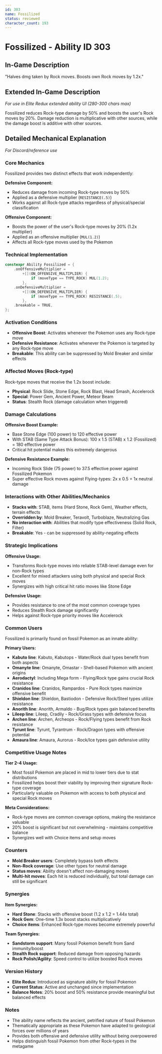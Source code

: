 ```yaml
---
id: 303
name: Fossilized
status: reviewed
character_count: 193
---
```


# Fossilized - Ability ID 303

## In-Game Description
"Halves dmg taken by Rock moves. Boosts own Rock moves by 1.2x."

## Extended In-Game Description
*For use in Elite Redux extended ability UI (280-300 chars max)*

Fossilized reduces Rock-type damage by 50% and boosts the user's Rock moves by 20%. Damage reduction is multiplicative with other sources, while the damage boost is additive with other sources.
## Detailed Mechanical Explanation
*For Discord/reference use*

### Core Mechanics
Fossilized provides two distinct effects that work independently:

**Defensive Component:**
- Reduces damage from incoming Rock-type moves by 50%
- Applied as a defensive multiplier (`RESISTANCE(.5)`)
- Works against all Rock-type attacks regardless of physical/special classification

**Offensive Component:**
- Boosts the power of the user's Rock-type moves by 20% (1.2x multiplier)
- Applied as an offensive multiplier (`MUL(1.2)`)
- Affects all Rock-type moves used by the Pokemon

### Technical Implementation
```cpp
constexpr Ability Fossilized = {
    .onOffensiveMultiplier =
        +[](ON_OFFENSIVE_MULTIPLIER) {
            if (moveType == TYPE_ROCK) MUL(1.2);
        },
    .onDefensiveMultiplier =
        +[](ON_DEFENSIVE_MULTIPLIER) {
            if (moveType == TYPE_ROCK) RESISTANCE(.5);
        },
    .breakable = TRUE,
};
```

### Activation Conditions
- **Offensive Boost**: Activates whenever the Pokemon uses any Rock-type move
- **Defensive Resistance**: Activates whenever the Pokemon is targeted by any Rock-type move
- **Breakable**: This ability can be suppressed by Mold Breaker and similar effects

### Affected Moves (Rock-type)
Rock-type moves that receive the 1.2x boost include:
- **Physical**: Rock Slide, Stone Edge, Rock Blast, Head Smash, Accelerock
- **Special**: Power Gem, Ancient Power, Meteor Beam
- **Status**: Stealth Rock (damage calculation when triggered)

### Damage Calculations
**Offensive Boost Example:**
- Base Stone Edge (100 power) to 120 effective power
- With STAB (Same Type Attack Bonus): 100 x 1.5 (STAB) x 1.2 (Fossilized) = 180 effective power
- Critical hit potential makes this extremely dangerous

**Defensive Resistance Example:**
- Incoming Rock Slide (75 power) to 37.5 effective power against Fossilized Pokemon
- Super effective Rock moves against Flying-types: 2x x 0.5 = 1x neutral damage

### Interactions with Other Abilities/Mechanics
- **Stacks with**: STAB, items (Hard Stone, Rock Gem), Weather effects, terrain effects
- **Overridden by**: Mold Breaker, Teravolt, Turboblaze, Neutralizing Gas
- **No interaction with**: Abilities that modify type effectiveness (Solid Rock, Filter)
- **Breakable**: Yes - can be suppressed by ability-negating effects

### Strategic Implications
**Offensive Usage:**
- Transforms Rock-type moves into reliable STAB-level damage even for non-Rock types
- Excellent for mixed attackers using both physical and special Rock moves
- Synergizes with high critical hit ratio moves like Stone Edge

**Defensive Usage:**
- Provides resistance to one of the most common coverage types
- Reduces Stealth Rock damage significantly
- Helps against Rock-type priority moves like Accelerock

### Common Users
Fossilized is primarily found on fossil Pokemon as an innate ability:

**Primary Users:**
- **Kabuto line**: Kabuto, Kabutops - Water/Rock dual types benefit from both aspects
- **Omanyte line**: Omanyte, Omastar - Shell-based Pokemon with ancient origins  
- **Aerodactyl**: Including Mega form - Flying/Rock type gains crucial Rock resistance
- **Cranidos line**: Cranidos, Rampardos - Pure Rock types maximize offensive benefit
- **Shieldon line**: Shieldon, Bastiodon - Defensive Rock/Steel types utilize resistance
- **Anorith line**: Anorith, Armaldo - Bug/Rock types gain balanced benefits
- **Lileep line**: Lileep, Cradily - Rock/Grass types with defensive focus
- **Archen line**: Archen, Archeops - Rock/Flying types benefit from Rock resistance
- **Tyrunt line**: Tyrunt, Tyrantrum - Rock/Dragon types with offensive potential
- **Amaura line**: Amaura, Aurorus - Rock/Ice types gain defensive utility

### Competitive Usage Notes
**Tier 2-4 Usage:**
- Most fossil Pokemon are placed in mid to lower tiers due to stat distributions
- Fossilized helps boost their viability by improving their signature Rock-type coverage
- Particularly valuable on Pokemon with access to both physical and special Rock moves

**Meta Considerations:**
- Rock-type moves are common coverage options, making the resistance valuable
- 20% boost is significant but not overwhelming - maintains competitive balance
- Synergizes well with Choice items and setup moves

### Counters
- **Mold Breaker users**: Completely bypass both effects
- **Non-Rock coverage**: Use other types for neutral damage
- **Status moves**: Ability doesn't affect non-damaging moves
- **Multi-hit moves**: Each hit is reduced individually, but total damage can still be significant

### Synergies
**Item Synergies:**
- **Hard Stone**: Stacks with offensive boost (1.2 x 1.2 = 1.44x total)
- **Rock Gem**: One-time 1.3x boost stacks multiplicatively
- **Choice items**: Enhanced Rock-type moves become extremely powerful

**Team Synergies:**
- **Sandstorm support**: Many fossil Pokemon benefit from Sand immunity/boost
- **Stealth Rock support**: Reduced damage from opposing hazards
- **Rock Polish/Agility**: Speed control to utilize boosted Rock moves

### Version History
- **Elite Redux**: Introduced as signature ability for fossil Pokemon
- **Current Status**: Active and unchanged since implementation
- **Balance Notes**: 20% boost and 50% resistance provide meaningful but balanced effects

### Notes
- The ability name reflects the ancient, petrified nature of fossil Pokemon
- Thematically appropriate as these Pokemon have adapted to geological forces over millions of years
- Provides both offensive and defensive utility without being overpowered
- Helps distinguish fossil Pokemon from other Rock-types in the metagame